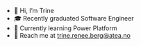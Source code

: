 - 👋 Hi, I’m Trine
- 🎓 Recently graduated Software Engineer
- 🌱 Currently learning Power Platform
- 📧  Reach me at trine.renee.berg@atea.no

<!---
trinerb/trinerb is a ✨ special ✨ repository because its `README.md` (this file) appears on your GitHub profile.
You can click the Preview link to take a look at your changes.
--->
